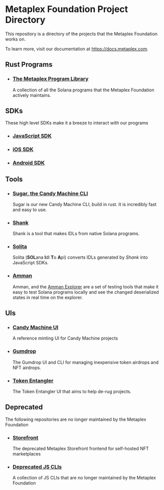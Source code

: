 # Metaplex Foundation Project Directory
This repository is a directory of the projects that the Metaplex Foundation works on. 

To learn more, visit our documentation at https://docs.metaplex.com.

## Rust Programs
- ### [The Metaplex Program Library](https://github.com/metaplex-foundation/metaplex-program-library)
  A collection of all the Solana programs that the Metaplex Foundation actively maintains.

## SDKs
These high level SDKs make it a breeze to interact with our programs
- ### [JavaScript SDK](https://github.com/metaplex-foundation/js)

- ### [iOS SDK](https://github.com/metaplex-foundation/metaplex-ios)

- ### [Android SDK](https://github.com/metaplex-foundation/metaplex-android)


## Tools
- ### [Sugar, the Candy Machine CLI](https://github.com/metaplex-foundation/sugar) 
  Sugar is our new Candy Machine CLI, build in rust. It is incredibly fast and easy to use.

- ### [Shank](https://github.com/metaplex-foundation/shank)
  Shank is a tool that makes IDLs from native Solana programs.

- ### [Solita](https://github.com/metaplex-foundation/solita)
  Solita (**SOL**ana **I**dl **T**o **A**pi) converts IDLs generated by *Shank* into JavaScript SDKs.

- ### [Amman](https://github.com/metaplex-foundation/amman)
  Amman, and the [Amman Explorer](https://github.com/metaplex-foundation/amman-explorer) are a set of testing tools that make it easy to test Solana programs locally and see the changed deserialized states in real time on the explorer.
  

## UIs
- ### [Candy Machine UI](https://github.com/metaplex-foundation/candy-machine-ui)
  A reference minting UI for Candy Machine projects

- ### [Gumdrop](https://github.com/metaplex-foundation/gumdrop)
  The Gumdrop UI and CLI for managing inexpensive token airdrops and NFT airdrops.

- ### [Token Entangler](https://github.com/metaplex-foundation/token-entangler-ui)
  The Token Entangler UI that aims to help de-rug projects.


## Deprecated 
The following repositories are no longer maintained by the Metaplex Foundation
- ### [Storefront](https://github.com/metaplex-foundation/storefront-deprecated)
  The deprecated Metaplex Storefront frontend for self-hosted NFT marketplaces 

- ### [Deprecated JS CLIs](https://github.com/metaplex-foundation/clis-deprecated)
  A collection of JS CLIs that are no longer maintained by the Metaplex Foundation 